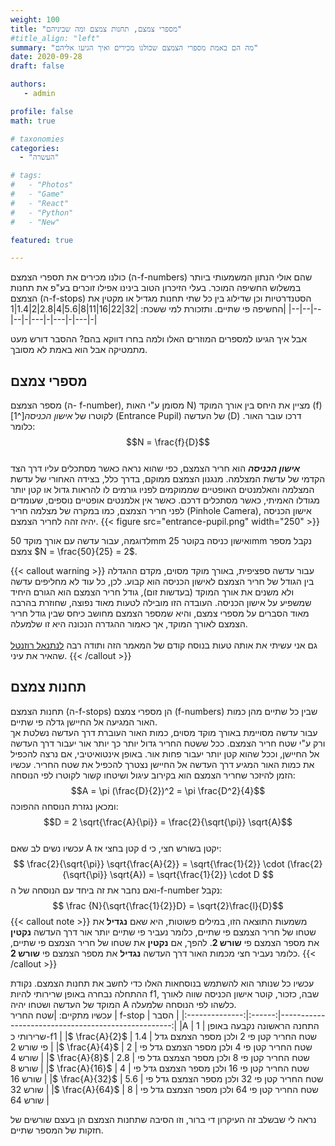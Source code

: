 ```yaml
---
weight: 100
title: "מספרי צמצם, תחנות צמצם ומה שביניהם"
#title_align: "left"
summary: "מה הם באמת מספרי הצמצם שכולנו מכירים ואיך הגיעו אליהם"
date: 2020-09-28
draft: false

authors: 
   - admin

profile: false
math: true

# taxonomies
categories: 
  - "העשרה"

# tags:
#   - "Photos"
#   - "Game"
#   - "React"
#   - "Python"
#   - "New"

featured: true

---
```


כולנו מכירים את תספרי הצמצם (ה-f-numbers) שהם אולי הנתון המשמעותי ביותר במשלוש החשיפה המוכר. 
בעלי הזיכרון הטוב בינינו אפילו זוכרים בע"פ את תחנות הצמצם (ה-f-stops) הסטנדרטיות וכן שדילוג בין כל שתי תחנות מגדיל או מקטין את החשיפה פי שתיים. ותזכורת למי ששכח:
|32|22|16|11|8|5.6|4|2.8|2|1.4|1|
|--|--|--|--|-|---|-|---|-|---|-|

אבל איך הגיעו למספרים המוזרים האלו ולמה בחרו דווקא בהם? ההסבר דורש מעט מתמטיקה אבל הוא באמת לא מסובך.

## מספרי צמצם
מספר הצמצם (ה- f-number), מסומן ע"י האות N) מציין את היחס בין אורך המוקד (f) לקוטרו של *אישון הכניסה*[^1] (Entrance Pupil) של העדשה (D) דרכו עובר האור. כלומר: $$N = \frac{f}{D}$$  
***אישון הכניסה*** הוא חריר הצמצם, כפי שהוא נראה כאשר מסתכלים עליו דרך הצד הקדמי של עדשת המצלמה. 
מנגנון הצמצם ממוקם, בדרך כלל, בצידה האחורי של עדשת המצלמה והאלמנטים האופטיים שממוקמים לפניו גורמים לו להראות גדול או קטן יותר מגודלו האמיתי, כאשר מסתכלים דרכם.
כאשר אין אלמנטים אופטיים נוספים, שעומדים לפני חריר הצמצם, כמו במקרה של מצלמה חריר (Pinhole Camera), אישון הכניסה יהיה זהה לחריר הצמצם.
{{< figure src="entrance-pupil.png" width="250" >}}

לדוגמה, עבור עדשה עם אורך מוקד 50mm ואישון כניסה בקוטר 25mm נקבל מספר צמצם $N = \frac{50}{25} = 2$.  
  
{{< callout warning >}}
עבור עדשה ספציפית, באורך מוקד מסוים, מקדם ההגדלה בין הגודל של חריר הצמצם לאישון הכניסה הוא קבוע. 
לכן, כל עוד לא מחליפים עדשה ולא משנים את אורך המוקד (בעדשות זום), גודל חריר הצמצם הוא הגורם היחיד שמשפיע על אישון הכניסה. 
העובדה הזו מובילה לטעות מאוד נפוצה, שחוזרת בהרבה מאוד הסברים על מספרי צמצם, והיא שמספר הצמצם מחושב כיחס שבין גודל חריר הצמצם לאורך המוקד, אך כאמור ההגדרה הנכונה היא זו שלמעלה.  
<BR>
גם אני עשיתי את אותה טעות בנוסח קודם של המאמר הזה ותודה רבה [לנתנאל רוזנטל](https://www.facebook.com/nethanel.rosenthal/) שהאיר את עיני.
{{< /callout >}}


## תחנות צמצם
תחנות הצמצם (ה-f-stops) הן מספרי צמצם (f-numbers) שבין כל שתיים מהן כמות האור המגיעה אל החיישן גדלה פי שתיים.  
עבור עדשה מסויימת באורך מוקד מסוים, כמות האור העוברת דרך העדשה נשלטת אך ורק ע"י שטח חריר הצמצם. ככל ששטח החריר גדול יותר כך יותר אור יעבור דרך העדשה אל החיישן, וככל שהוא קטן יותר יעבור פחות אור. 
באופן אינטואיטיבי, אם נרצה להכפיל את כמות האור המגיע דרך העדשה אל החיישן נצטרך להכפיל את שטח החריר. 
עכשיו הזמן להיזכר שחריר הצמצם הוא בקירוב עיגול ושיטחו קשור לקוטרו לפי הנוסחה: $$A = \pi (\frac{D}{2})^2 = \pi \frac{D^2}{4}$$ ומכאן נגזרת הנוסחה ההפוכה: $$D = 2 \sqrt{\frac{A}{\pi}} = \frac{2}{\sqrt{\pi}} \sqrt{A}$$  
עכשיו נשים לב שאם A קטן בחצי אז d יקטן בשורש חצי, כי: $$ \frac{2}{\sqrt{\pi}} \sqrt{\frac{A}{2}} = \sqrt{\frac{1}{2}} \cdot (\frac{2}{\sqrt{\pi}} \sqrt{A}) = \sqrt{\frac{1}{2}} \cdot D $$
ואם נחבר את זה ביחד עם הנוסחה של ה-f-number נקבל:$$ \frac {N}{\sqrt{\frac{1}{2}}D} = \sqrt{2}\frac{l}{D}$$
{{< callout note >}}
משמעות התוצאה הזו, במילים פשוטות, היא שאם **נגדיל** את שטחו של חריר הצמצם פי שתיים, כלומר נעביר פי שתיים יותר אור דרך העדשה **נקטין** את מספר הצמצם פי **שורש 2**.
 להפך, אם **נקטין** את שטחו של חריר הצמצם פי שתיים, כלומר נעביר חצי מכמות האור דרך העדשה **נגדיל** את מספר הצמצם פי **שורש 2**. 
{{< /callout >}}

עכשיו כל שנותר הוא להשתמש בנוסחאות האלו כדי לחשב את תחנות הצמצם. נקודת ההתחלה נבחרה באופן שרירותי להיות f1, שבה, כזכור, קוטר אישון הכניסה שווה לאורך המוקד של העדשה ושטחו יהיה A כלשהו לפי הנוסחה שלמעלה.  
עכשיו מתקיים:
|שטח החריר       | f-stop | הסבר                                               |
|:--------------:|:------:|---------------------------------------------------:|
|A               | 1      | התחנה הראשונה נקבעה באופן שרירותי כ-f1             |
|$ \frac{A}{2}$  | 1.4    | שטח החריר קטן פי 2 ולכן מספר הצמצם גדל פי שורש 2   |
|$ \frac{A}{4}$  | 2      | שטח החריר קטן פי 4 ולכן מספר הצמצם גדל פי שורש 4   |
|$ \frac{A}{8}$  | 2.8    | שטח החריר קטן פי 8 ולכן מספר הצמצם גדל פי שורש 8   |
|$ \frac{A}{16}$ | 4      | שטח החריר קטן פי 16 ולכן מספר הצמצם גדל פי שורש 16 |
|$ \frac{A}{32}$ | 5.6    | שטח החריר קטן פי 32 ולכן מספר הצמצם גדל פי שורש 32 |
|$ \frac{A}{64}$ | 8      | שטח החריר קטן פי 64 ולכן מספר הצמצם גדל פי שורש 64 |


נראה לי שבשלב זה העיקרון די ברור, וזו הסיבה שתחנות הצמצם הן בעצם שורשים של חזקות של המספר שתיים.

  
    